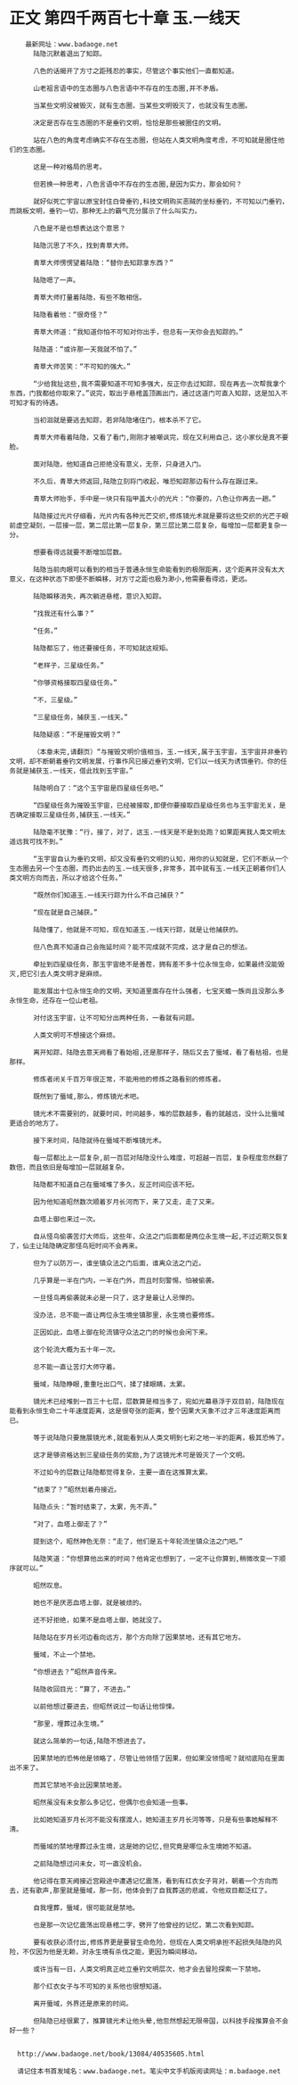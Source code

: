 # 正文 第四千两百七十章 玉.一线天
        最新网址：www.badaoge.net
          陆隐沉默着退出了知踪。
      
          八色的话揭开了方寸之距残忍的事实，尽管这个事实他们一直都知道。
      
          山老祖言语中的生态圈与八色言语中不存在的生态圈,并不矛盾。
      
          当某些文明没被毁灭，就有生态圈，当某些文明毁灭了，也就没有生态圈。
      
          决定是否存在生态圈的不是垂钓文明，恰恰是那些被圈住的文明。
      
          站在八色的角度考虑确实不存在生态圈，但站在人类文明角度考虑，不可知就是圈住他们的生态圈。
      
          这是一种对格局的思考。
      
          但若换一种思考，八色言语中不存在的生态圈,是因为实力，那会如何？
      
          就好似死亡宇宙以原宝封住白骨垂钓,科技文明购买恶贼的坐标垂钓，不可知以门垂钓，而跳板文明，垂钓一切，那种无上的霸气充分展示了什么叫实力。
      
          八色是不是也想表达这个意思？
      
          陆隐沉思了不久，找到青草大师。
      
          青草大师愣愣望着陆隐：“替你去知踪拿东西？”
      
          陆隐嗯了一声。
      
          青草大师打量着陆隐，有些不敢相信。
      
          陆隐看着他：“很奇怪？”
      
          青草大师道：“我知道你怕不可知对你出手，但总有一天你会去知踪的。”
      
          陆隐道：“或许那一天我就不怕了。”
      
          青草大师苦笑：“不可知的强大。”
      
          “少给我扯这些,我不需要知道不可知多强大，反正你去过知踪，现在再去一次帮我拿个东西，门我都给你取来了。”说完，取出于悬棺盖顶画出门，通过这道门可直入知踪，这是加入不可知才有的待遇。
      
          当初洄就是要逃去知踪，若非陆隐堵住门，根本杀不了它。
      
          青草大师看着陆隐，又看了看门,刚刚才被嘲讽完，现在又利用自己，这小家伙是真不要脸。
      
          面对陆隐，他知道自己拒绝没有意义，无奈，只身进入门。
      
          不久后，青草大师返回,陆隐立刻将门收起，唯恐知踪那边有什么存在跟过来。
      
          青草大师抬手，手中是一块只有指甲盖大小的光片：“你要的，八色让你再去一趟。”
      
          陆隐接过光片仔细看，光片内有各种光芒交织,修炼镜光术就是要将这些交织的光芒于眼前虚空凝刻，一层接一层，第二层比第一层复杂，第三层比第二层复杂，每增加一层都更复杂一分。
      
          想要看得远就要不断增加层数。
      
          陆隐当前肉眼可以看到的相当于普通永恒生命能看到的极限距离，这个距离并没有太大意义，在这种状态下即便不断瞬移，对方寸之距也极为渺小,他需要看得远，更远。
      
          陆隐瞬移消失，再次躺进悬棺，意识入知踪。
      
          “找我还有什么事？”
      
          “任务。”
      
          陆隐都忘了，他还要接任务，不可知就这规矩。
      
          “老样子，三星级任务。”
      
          “你够资格接取四星级任务。”
      
          “不，三星级。”
      
          “三星级任务，捕获玉.一线天。”
      
          陆隐疑惑：“不是摧毁文明？”
      
          （本章未完,请翻页）“与摧毁文明价值相当，玉.一线天,属于玉宇宙，玉宇宙并非垂钓文明，却不断朝着垂钓文明发展，行事作风已接近垂钓文明，它们以一线天为诱饵垂钓，你的任务就是捕获玉.一线天，借此找到玉宇宙。”
      
          陆隐明白了：“这个玉宇宙是四星级任务吧。”
      
          “四星级任务为摧毁玉宇宙，已经被接取,即便你要接取四星级任务也与玉宇宙无关，是否确定接取三星级任务,捕获玉.一线天。”
      
          陆隐毫不犹豫：“行，接了，对了，这玉.一线天是不是到处跑？如果距离我人类文明太遥远我可找不到。”
      
          “玉宇宙自认为垂钓文明，却又没有垂钓文明的认知，用你的认知就是，它们不断从一个生态圈去另一个生态圈，而扔出去的玉.一线天很多,非常多，其中就有玉.一线天正朝着你们人类文明方向而去，所以才给这个任务。”
      
          “既然你们知道玉.一线天行踪为什么不自己捕获？”
      
          “现在就是自己捕获。”
      
          陆隐懂了，他就是不可知，现在知道玉.一线天行踪，就是让他捕获的。
      
          但八色真不知道自己会拖延时间？能不完成就不完成，这才是自己的想法。
      
          牵扯到四星级任务，那玉宇宙绝不是善茬，拥有差不多十位永恒生命，如果最终没能毁灭,把它引去人类文明才是麻烦。
      
          能发展出十位永恒生命的文明，天知道里面存在什么强者，七宝天蟾一族尚且没那么多永恒生命，还存在一位山老祖。
      
          对付这玉宇宙，让不可知分出两种任务，一看就有问题。
      
          人类文明可不想接这个麻烦。
      
          离开知踪，陆隐去意天阙看了看始祖,还是那样子，随后又去了蜃域，看了看枯祖，也是那样。
      
          修炼者闭关千百万年很正常，不能用他的修炼之路看别的修炼者。
      
          既然到了蜃域,那么，修炼镜光术吧。
      
          镜光术不需要别的，就要时间，时间越多，堆的层数越多，看的就越远，没什么比蜃域更适合的地方了。
      
          接下来时间，陆隐就待在蜃域不断堆镜光术。
      
          每一层都比上一层复杂,前一百层对陆隐没什么难度，可超越一百层，复杂程度忽然翻了数倍，而且依旧是每增加一层就越复杂。
      
          陆隐都不知道自己在蜃域堆了多久，反正时间应该不短。
      
          因为他知道昭然数次顺着岁月长河而下，来了又走，走了又来。
      
          血塔上御也来过一次。
      
          自从怪鸟偷袭苦灯大师后，这些年，众法之门后面都是两位永生境一起,不过近期又恢复了，仙主让陆隐确定那怪鸟短时间不会再来。
      
          但为了以防万一，谁坐镇众法之门后面，谁离众法之门近。
      
          几乎算是一半在门内，一半在门外，而且时刻警惕，怕被偷袭。
      
          一旦怪鸟再偷袭就未必是一只了，这才是最让人忌惮的。
      
          没办法，总不能一直让两位永生境坐镇那里，永生境也要修炼。
      
          正因如此，血塔上御在轮流镇守众法之门的时候也会闲下来。
      
          这个轮流大概为五十年一次。
      
          总不能一直让苦灯大师守着。
      
          蜃域，陆隐睁眼,重重吐出口气，揉了揉眼睛，太累。
      
          镜光术已经堆到一百三十七层，层数算是相当多了，宛如光幕悬浮于双目前，陆隐现在能看到永恒生命二十年速度距离，这是很夸张的距离，整个因果大天象不过才三年速度距离而已。
      
          等于说陆隐只要施展镜光术,就能看到从人类文明到七彩之地一半的距离，极其恐怖了。
      
          这才是够资格达到三星级任务的奖励,为了这镜光术可是毁灭了一个文明。
      
          不过如今的层数让陆隐都觉得复杂，主要一直在这推算太累。
      
          “结束了？”昭然划着舟接近。
      
          陆隐点头：“暂时结束了，太累，先不弄。”
      
          “对了，血塔上御走了？”
      
          提到这个，昭然神色无奈：“走了，他们是五十年轮流坐镇众法之门吧。”
      
          陆隐笑道：“你想算他出来的时间？他肯定也想到了，一定不让你算到,稍微改变一下顺序就可以。”
      
          昭然叹息。
      
          她也不是厌恶血塔上御，就是被烦的。
      
          还不好拒绝，如果不是血塔上御，她就没了。
      
          陆隐站在岁月长河边看向远方，那个方向除了因果禁地，还有其它地方。
      
          蜃域，不止一个禁地。
      
          “你想进去？”昭然声音传来。
      
          陆隐收回目光：“算了，不进去。”
      
          以前他想过要进去，但昭然说过一句话让他惊悚。
      
          “那里，埋葬过永生境。”
      
          就这么简单的一句话,陆隐不想进去了。
      
          因果禁地的恐怖他是领略了，尽管让他领悟了因果，但如果没领悟呢？就彻底陷在里面出不来了。
      
          而其它禁地不会比因果禁地差。
      
          昭然虽没有未女那么多记忆，但偶尔也会知道一些事。
      
          比如她知道岁月长河不能没有摆渡人，她知道主岁月长河等等，只是有些事她解释不清。
      
          而蜃域的禁地埋葬过永生境，这是她的记忆,但究竟是哪位永生境她不知道。
      
          之前陆隐想过问未女，可一直没机会。
      
          他记得在意天阙接近宫殿途中遭遇记忆震荡，看到有红衣女子背对，朝着一个方向而去，还有歌声,那里就是蜃域，那一刻，他体会到了自我葬送的悲戚，令他双目都泛红了。
      
          自我埋葬，蜃域，很可能就是禁地。
      
          也是那一次记忆震荡出现悬棺二字，劈开了他曾经的记忆，第二次看到知踪。
      
          要有收获必须付出,修炼界更是要冒生命危险，但现在人类文明承担不起损失陆隐的风险，不仅因为他是无赖，对永生境有杀伐之能，更因为瞬间移动。
      
          或许当有一日，人类文明真正屹立垂钓文明层次，他才会去冒险探索一下禁地。
      
          那个红衣女子与不可知的关系他也很想知道。
      
          离开蜃域，外界还是原来的时间。
      
          但陆隐已经很累了，推算镜光术让他头晕,他忽然想起无限帝国，以科技手段推算会不会好一些？
      
      
      http://www.badaoge.net/book/13084/40535605.html
      
      请记住本书首发域名：www.badaoge.net。笔尖中文手机版阅读网址：m.badaoge.net